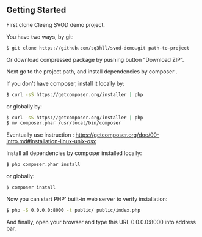 ## Getting Started

First clone Cleeng SVOD demo project. 

You have two ways, by git: 

```bash
$ git clone https://github.com/sq3hll/svod-demo.git path-to-project
```
Or download compressed package by pushing button “Download ZIP”.

Next go to the project path, and install dependencies by composer .

If you don't have composer, install it locally by:

```bash
$ curl -sS https://getcomposer.org/installer | php
```
or globally by:

```bash
$ curl -sS https://getcomposer.org/installer | php
$ mv composer.phar /usr/local/bin/composer
```
Eventually use instruction :  https://getcomposer.org/doc/00-intro.md#installation-linux-unix-osx

Install all dependencies by composer installed locally:

```bash
$ php composer.phar install
```
or globally:

```bash
$ composer install
```

Now you can start PHP' built-in web server to verify installation:

```bash
$ php -S 0.0.0.0:8000 -t public/ public/index.php
```

And finally, open your browser and type  this URL 0.0.0.0:8000 into address bar.

